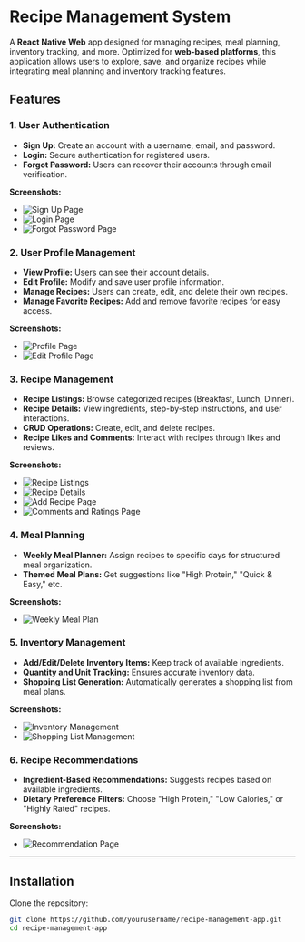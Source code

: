 # Recipe Management System

A **React Native Web** app designed for managing recipes, meal planning, inventory tracking, and more. Optimized for **web-based platforms**, this application allows users to explore, save, and organize recipes while integrating meal planning and inventory tracking features.

## Features

### 1. **User Authentication**
- **Sign Up:** Create an account with a username, email, and password.
- **Login:** Secure authentication for registered users.
- **Forgot Password:** Users can recover their accounts through email verification.

**Screenshots:**
- ![Sign Up Page](src/screenshot/login.png)
- ![Login Page](src/screenshot/login.png)
- ![Forgot Password Page](src/screenshot/login.png)

### 2. **User Profile Management**
- **View Profile:** Users can see their account details.
- **Edit Profile:** Modify and save user profile information.
- **Manage Recipes:** Users can create, edit, and delete their own recipes.
- **Manage Favorite Recipes:** Add and remove favorite recipes for easy access.

**Screenshots:**
- ![Profile Page](src/screenshot/profilr.png)
- ![Edit Profile Page](src/screenshot/profilr.png)

### 3. **Recipe Management**
- **Recipe Listings:** Browse categorized recipes (Breakfast, Lunch, Dinner).
- **Recipe Details:** View ingredients, step-by-step instructions, and user interactions.
- **CRUD Operations:** Create, edit, and delete recipes.
- **Recipe Likes and Comments:** Interact with recipes through likes and reviews.

**Screenshots:**
- ![Recipe Listings](src/screenshot/home.png)
- ![Recipe Details](src/screenshot/details.png)
- ![Add Recipe Page](src/screenshot/add.png)
- ![Comments and Ratings Page](src/screenshot/comment.png)

### 4. **Meal Planning**
- **Weekly Meal Planner:** Assign recipes to specific days for structured meal organization.
- **Themed Meal Plans:** Get suggestions like "High Protein," "Quick & Easy," etc.

**Screenshots:**
- ![Weekly Meal Plan](src/screenshot/plan.png)

### 5. **Inventory Management**
- **Add/Edit/Delete Inventory Items:** Keep track of available ingredients.
- **Quantity and Unit Tracking:** Ensures accurate inventory data.
- **Shopping List Generation:** Automatically generates a shopping list from meal plans.

**Screenshots:**
- ![Inventory Management](src/screenshot/inven.png)
- ![Shopping List Management](src/screenshot/shoping.png)

### 6. **Recipe Recommendations**
- **Ingredient-Based Recommendations:** Suggests recipes based on available ingredients.
- **Dietary Preference Filters:** Choose "High Protein," "Low Calories," or "Highly Rated" recipes.

**Screenshots:**
- ![Recommendation Page](src/screenshot/recom.png)

---

## Installation

Clone the repository:

```bash
git clone https://github.com/yourusername/recipe-management-app.git
cd recipe-management-app

